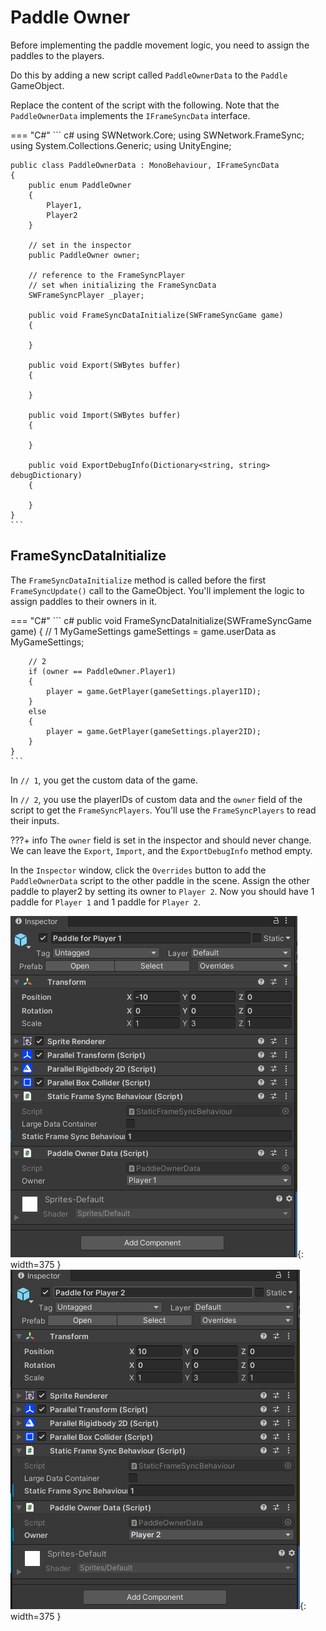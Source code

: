 # Paddle Owner

Before implementing the paddle movement logic, you need to assign the paddles to the players.

Do this by adding a new script called `PaddleOwnerData` to the `Paddle` GameObject. 

Replace the content of the script with the following. Note that the `PaddleOwnerData` implements the `IFrameSyncData` interface.

=== "C#"
    ``` c#
    using SWNetwork.Core;
    using SWNetwork.FrameSync;
    using System.Collections.Generic;
    using UnityEngine;

    public class PaddleOwnerData : MonoBehaviour, IFrameSyncData
    {
        public enum PaddleOwner
        {
            Player1,
            Player2
        }

        // set in the inspector
        public PaddleOwner owner;

        // reference to the FrameSyncPlayer
        // set when initializing the FrameSyncData
        SWFrameSyncPlayer _player;

        public void FrameSyncDataInitialize(SWFrameSyncGame game)
        {

        }

        public void Export(SWBytes buffer)
        {
            
        }

        public void Import(SWBytes buffer)
        {
            
        }

        public void ExportDebugInfo(Dictionary<string, string> debugDictionary)
        {
            
        }
    }
    ```
## FrameSyncDataInitialize

The `FrameSyncDataInitialize` method is called before the first `FrameSyncUpdate()` call to the GameObject. You'll implement the logic to assign paddles to their owners in it.


=== "C#"
    ``` c#
    public void FrameSyncDataInitialize(SWFrameSyncGame game)
    {
        // 1
        MyGameSettings gameSettings = game.userData as MyGameSettings;

        // 2
        if (owner == PaddleOwner.Player1)
        {
            player = game.GetPlayer(gameSettings.player1ID);
        }
        else
        {
            player = game.GetPlayer(gameSettings.player2ID);
        }
    }
    ```
In `// 1`, you get the custom data of the game.

In `// 2`, you use the playerIDs of custom data and the `owner` field of the script to get the `FrameSyncPlayers`. You'll use the `FrameSyncPlayers` to read their inputs. 

???+ info
    The `owner` field is set in the inspector and should never change. We can leave the `Export`, `Import`, and the `ExportDebugInfo` method empty.

In the `Inspector` window, click the `Overrides` button to add the `PaddleOwnerData` script to the other paddle in the scene. Assign the other paddle to player2 by setting its owner to `Player 2`. Now you should have 1 paddle for `Player 1` and 1 paddle for `Player 2`.

![img](./../../assets/tutorial/Paddle1_Pong.PNG){: width=375 }
![img](./../../assets/tutorial/Paddle2_Pong.PNG){: width=375 }